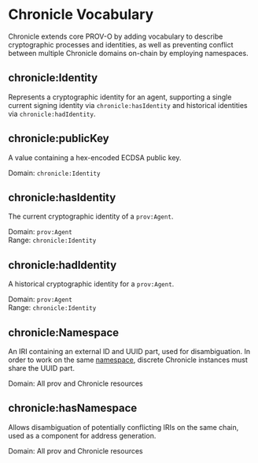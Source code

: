 # Chronicle Vocabulary

Chronicle extends core PROV-O by adding vocabulary to describe cryptographic
processes and identities, as well as preventing conflict between multiple Chronicle
domains on-chain by employing namespaces.

## chronicle:Identity

Represents a cryptographic identity for an agent, supporting a single current
signing identity via `chronicle:hasIdentity` and historical identities via
`chronicle:hadIdentity`.

## chronicle:publicKey

A value containing a hex-encoded ECDSA public key.

Domain: `chronicle:Identity`

## chronicle:hasIdentity

The current cryptographic identity of a `prov:Agent`.

Domain: `prov:Agent`  
Range: `chronicle:Identity`

## chronicle:hadIdentity

A historical cryptographic identity for a `prov:Agent`.

Domain: `prov:Agent`  
Range: `chronicle:Identity`

## chronicle:Namespace

An IRI containing an external ID and UUID part, used for disambiguation.
In order to work on the same [namespace](./namespaces.md), discrete Chronicle
instances must share the UUID part.

Domain: All prov and Chronicle resources

## chronicle:hasNamespace

Allows disambiguation of potentially conflicting IRIs on the same chain, used
as a component for address generation.

Domain: All prov and Chronicle resources
